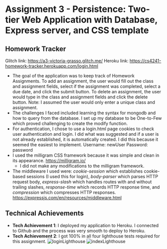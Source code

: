 Assignment 3 - Persistence: Two-tier Web Application with Database, Express server, and CSS template
===

## Homework Tracker

Glitch link: https://a3-victoria-grasso.glitch.me/
Heroku link: https://cs4241-homework-tracker.herokuapp.com/login.html

- The goal of the application was to keep track of Homework Assignments. To add an assignment, the user would fill out the class and assignment fields, select if the assignment was completed, select a due date, and click the submit button. To delete an assignment, the user would type in the class and assignment fields and click the delete button. Note: I assumed the user would only enter a unique class and assignment.
- The challenges I faced included learning the syntax for mongodb and how to query from the database. I set up my database to be One-to-Few which proved challenging to create the modify function.
- For authentication, I chose to use a login.html page cookies to check user authentication and login. I did what was suggested and if a user is not already established, it is automatically created. I did this because it seemed the easiest to implement. Username: newUser Password: password
- I used the milligram CSS framework because it was simple and clean in its appearance. https://milligram.io/
  - I did not make any modifications to the milligram framework.
- The middleware I used were: *cookie-session* which establishes cookie-based sessions (I used this for login), *body-parser* which parses HTTP request body, *express-slash* which handles routes with and without trailing slashes, *response-time* which records HTTP response time, and *compression* which compresses HTTP responses. https://expressjs.com/en/resources/middleware.html

## Technical Achievements
- **Tech Achievement 1**: I deployed my application to Heroku. I connected to Github and the process was very smooth to deploy to Heroku.
- **Tech Achievement 2**: I got 100% in all four lighthouse tests required for this assignment.
![loginLighthouse](https://github.com/vygrasso/a3-persistence/blob/main/loginLighthouse.PNG)
![indexLighthouse](https://github.com/vygrasso/a3-persistence/blob/main/indexLighthouse.PNG)

